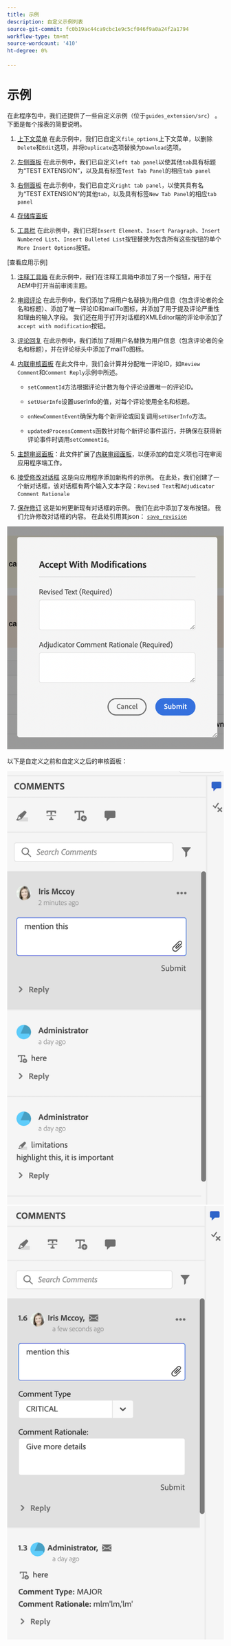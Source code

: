 ```yaml
---
title: 示例
description: 自定义示例列表
source-git-commit: fc0b19ac44ca9cbc1e9c5cf046f9a0a24f2a1794
workflow-type: tm+mt
source-wordcount: '410'
ht-degree: 0%

---
```



# 示例

在此程序包中，我们还提供了一些自定义示例（位于`guides_extension/src`） 。 下面是每个报表的简要说明。

1. [上下文菜单](./examples/file_options.ts)
在此示例中，我们已自定义`file_options`上下文菜单，以删除`Delete`和`Edit`选项，并将`Duplicate`选项替换为`Download`选项。

2. [左侧面板](./examples/left_panel_container.ts)
在此示例中，我们已自定义`left tab panel`以使其他`tab`具有标题为“TEST EXTENSION”，以及具有标签`Test Tab Panel`的相应`tab panel`

3. [右侧面板](./examples/right_panel_container.ts)
在此示例中，我们已自定义`right tab panel`，以使其具有名为“TEST EXTENSION”的其他`tab`，以及具有标签`New Tab Panel`的相应`tab panel`

4. [存储库面板](./examples/repository_panel.ts)

5. [工具栏](./examples/toolbar.ts)
在此示例中，我们已将`Insert Element`、`Insert Paragraph`、`Insert Numbered List`、`Insert Bulleted List`按钮替换为包含所有这些按钮的单个`More Insert Options`按钮。

[查看应用示例]

1. [注释工具箱](./examples/review_app_examples/annotation_extension.ts)
在此示例中，我们在注释工具箱中添加了另一个按钮，用于在AEM中打开当前审阅主题。

2. [审阅评论](./examples/review_app_examples/review_comment.ts)
在此示例中，我们添加了将用户名替换为用户信息（包含评论者的全名和标题）、添加了唯一评论ID和mailTo图标，并添加了用于提及评论严重性和理由的输入字段。
我们还在用于打开对话框的XMLEditor端的评论中添加了`accept with modification`按钮。

3. [评论回复](./examples/review_app_examples/comment_reply.ts)
在此示例中，我们添加了将用户名替换为用户信息（包含评论者的全名和标题），并在评论标头中添加了mailTo图标。

4. [内联审核面板](./examples/review_app_examples/inline_review_panel.ts)
在此文件中，我们会计算并分配唯一评论ID，如`Review Comment`和`Comment Reply`示例中所述。
   - `setCommentId`方法根据评论计数为每个评论设置唯一的评论ID。

   - `setUserInfo`设置userInfo的值，对每个评论使用全名和标题。

   - `onNewCommentEvent`确保为每个新评论或回复调用`setUserInfo`方法。

   - `updatedProcessComments`函数针对每个新评论事件运行，并确保在获得新评论事件时调用`setCommentId`。

5. [主题审阅面板](./examples/review_app_examples/topic_reviews.ts)：此文件扩展了[内联审阅面板](./examples/review_app_examples/inline_review_panel.ts)，以便添加的自定义项也可在审阅应用程序端工作。

6. [接受修改对话框](./examples/review_app_examples/accept_with_modification_dialog.ts)
这是向应用程序添加新构件的示例。 在此处，我们创建了一个新对话框，该对话框有两个输入文本字段：`Revised Text`和`Adjudicator Comment Rationale`

7. [保存修订](./examples/save_revision.ts)
这是如何更新现有对话框的示例。 我们在此中添加了发布按钮。 我们允许修改对话框的内容。 在此处引用其json： [`save_revision`](./jsons/dialogs/save_revision.json)

![接受并修改对话框](./imgs/accept_with_modification_dialogue.png)

以下是自定义之前和自定义之后的审核面板：

![审阅面板；](./imgs/review_panel.png)
![接受并修改对话框](./imgs/customised_review_panel.png)
